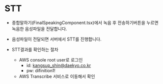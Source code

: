 # STT

- 종합말하기(FinalSpeakingComponent.tsx)에서 녹음 후 전송하기버튼을 누르면 녹음한 음성파일을 전달합니다.

- 음성파일이 전달되면 서버에서 STT를 진행합니다.
- STT결과를 확인하는 절차
  - AWS console root user로 로그인
    - id: kangsup_shin@daekyo.co.kr
    - pw: difinition1!
  - AWS Transcribe 서비스로 이동해서 확인
